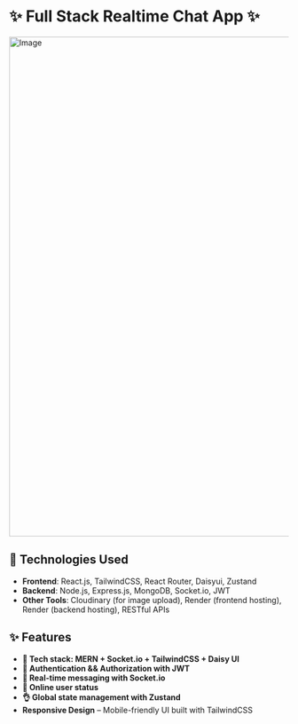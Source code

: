 # ✨ Full Stack Realtime Chat App ✨

<img width="1920" height="900" alt="Image" src="https://github.com/user-attachments/assets/87d521da-1fdd-490b-93e0-b26b48f87783" />

## 🧰 Technologies Used

- **Frontend**: React.js, TailwindCSS, React Router, Daisyui, Zustand
- **Backend**: Node.js, Express.js, MongoDB, Socket.io, JWT
- **Other Tools**: Cloudinary (for image upload), Render (frontend hosting), Render (backend hosting), RESTful APIs

## ✨ Features

- **🌟 Tech stack: MERN + Socket.io + TailwindCSS + Daisy UI**
- **🎃 Authentication && Authorization with JWT**
- **👾 Real-time messaging with Socket.io**
- **🚀 Online user status**
- **👌 Global state management with Zustand**
- **Responsive Design** – Mobile-friendly UI built with TailwindCSS
